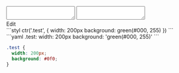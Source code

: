 <div data-size="100" class="code-cont" data-example="green">
    <div class="code">
        <div class="code-wrap">
            <textarea id="stylus"></textarea>
            <textarea id="css"></textarea>
            <div class="edit-code">
                <span>Edit</span>
            </div>
        </div>
    </div>
</div>


<div data-size="100" data-examples="stylus"></div>
```styl
ctr('.test', {
  width: 200px
  background: green(#000, 255)
})
```

<div data-size="100" data-examples="yaml"></div>
```yaml
.test:
  width: 200px
  background: 'green(#000, 255)'
```

```css
.test {
  width: 200px;
  background: #0f0;
}
```
<div class="cf"></div>
